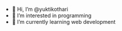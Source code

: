 - 👋 Hi, I’m @yuktikothari
- 👀 I’m interested in programming
- 🌱 I’m currently learning web development

<!---
yuktikothari/yuktikothari is a ✨ special ✨ repository because its `README.md` (this file) appears on your GitHub profile.
You can click the Preview link to take a look at your changes.
--->
